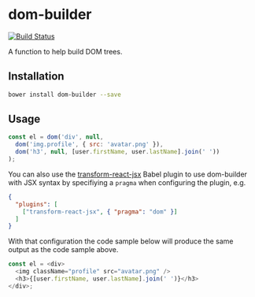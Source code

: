 # dom-builder

[![Build Status](https://travis-ci.org/wrumsby/dom-builder.svg)](https://travis-ci.org/wrumsby/dom-builder)

A function to help build DOM trees.

## Installation

```bash
bower install dom-builder --save
```

## Usage

```js
const el = dom('div', null,
  dom('img.profile', { src: 'avatar.png' }),
  dom('h3', null, [user.firstName, user.lastName].join(' '))
);
```

You can also use the [transform-react-jsx](http://babeljs.io/docs/plugins/transform-react-jsx/) Babel plugin to use dom-builder with JSX syntax by specifiying a `pragma` when configuring the plugin, e.g.

```json
{
  "plugins": [
    ["transform-react-jsx", { "pragma": "dom" }]
  ]
}
```

With that configuration the code sample below will produce the same output as the code sample above.


```js
const el = <div>
  <img className="profile" src="avatar.png" />
  <h3>{[user.firstName, user.lastName].join(' ')}</h3>
</div>;
```
